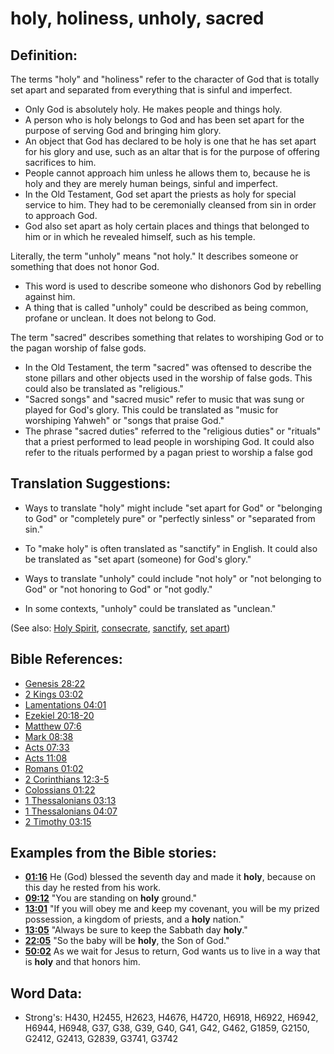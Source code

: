 # holy, holiness, unholy, sacred #

## Definition: ##

The terms "holy" and "holiness" refer to the character of God that is totally set apart and separated from everything that is sinful and imperfect.

* Only God is absolutely holy. He makes people and things holy.
* A person who is holy belongs to God and has been set apart for the purpose of serving God and bringing him glory.
* An object that God has declared to be holy is one that he has set apart for his glory and use, such as an altar that is for the purpose of offering sacrifices to him.
* People cannot approach him unless he allows them to, because he is holy and they are merely human beings, sinful and imperfect.
* In the Old Testament, God set apart the priests as holy for special service to him. They had to be ceremonially cleansed from sin in order to approach God.
* God also set apart as holy certain places and things that belonged to him or in which he revealed himself, such as  his temple.

Literally, the term "unholy" means "not holy." It describes someone or something that does not honor God.

* This word is used to describe someone who dishonors God by rebelling against him.
* A thing that is called "unholy" could be described as being common, profane or unclean. It does not belong to God.

The term "sacred" describes something that relates to worshiping God or to the pagan worship of false gods.

* In the Old Testament, the term "sacred" was oftensed to describe the stone pillars and other objects used in the worship of false gods. This could also be translated as "religious."
* "Sacred songs" and "sacred music" refer to music that was sung or played for God's glory. This could be translated as "music for worshiping Yahweh" or "songs that praise God."
* The phrase "sacred duties" referred to the "religious duties" or "rituals" that a priest performed to lead people in worshiping God. It could also refer to the rituals performed by a pagan priest to worship a false god

## Translation Suggestions: ##

* Ways to translate "holy" might include "set apart for God" or "belonging to God" or "completely pure" or "perfectly sinless" or "separated from sin."
* To "make holy" is often translated as "sanctify" in English. It could also be translated as "set apart (someone) for God's glory."

* Ways to translate "unholy" could include "not holy" or "not belonging to God" or "not honoring to God" or "not godly."
* In some contexts, "unholy" could be translated as "unclean."

(See also: [Holy Spirit](../kt/holyspirit.md), [consecrate](../kt/consecrate.md), [sanctify](../kt/sanctify.md), [set apart](../kt/setapart.md))

## Bible References: ##

* [Genesis 28:22](rc://en/tn/help/gen/28/22)
* [2 Kings 03:02](rc://en/tn/help/2ki/03/02)
* [Lamentations 04:01](rc://en/tn/help/lam/04/01)
* [Ezekiel 20:18-20](rc://en/tn/help/ezk/20/18)
* [Matthew 07:6](rc://en/tn/help/mat/07/6)
* [Mark 08:38](rc://en/tn/help/mrk/08/38)
* [Acts 07:33](rc://en/tn/help/act/07/33)
* [Acts 11:08](rc://en/tn/help/act/11/08)
* [Romans 01:02](rc://en/tn/help/rom/01/02)
* [2 Corinthians 12:3-5](rc://en/tn/help/2co/12/03)
* [Colossians 01:22](rc://en/tn/help/col/01/22)
* [1 Thessalonians 03:13](rc://en/tn/help/1th/03/13)
* [1 Thessalonians 04:07](rc://en/tn/help/1th/04/07)
* [2 Timothy 03:15](rc://en/tn/help/2ti/03/15)

## Examples from the Bible stories: ##

* __[01:16](rc://en/tn/help/obs/01/16)__ He (God) blessed the seventh day and made it __holy__, because on this day he rested from his work.
* __[09:12](rc://en/tn/help/obs/09/12)__ "You are standing on __holy__  ground."
* __[13:01](rc://en/tn/help/obs/13/01)__ "If you will obey me and keep my covenant, you will be my prized possession, a kingdom of priests, and a __holy__  nation."
* __[13:05](rc://en/tn/help/obs/13/05)__ "Always be sure to keep the Sabbath day __holy__."
* __[22:05](rc://en/tn/help/obs/22/05)__ "So the baby will be __holy__, the Son of God."
* __[50:02](rc://en/tn/help/obs/50/02)__ As we wait for Jesus to return, God wants us to live in a way that is __holy__  and that honors him.

## Word Data: ##

* Strong's: H430, H2455, H2623, H4676, H4720, H6918, H6922, H6942, H6944, H6948, G37, G38, G39, G40, G41, G42, G462, G1859, G2150, G2412, G2413, G2839, G3741, G3742
